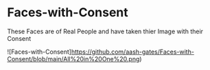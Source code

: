 # Faces-with-Consent
These Faces are of Real People and have taken thier Image with their Consent 

![Faces-with-Consent]https://github.com/aash-gates/Faces-with-Consent/blob/main/All%20in%20One%20.png)